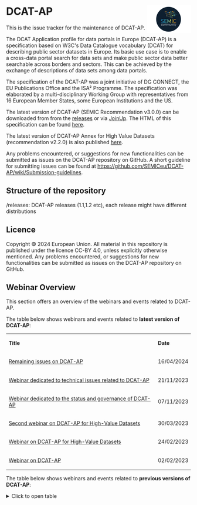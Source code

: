 # DCAT-AP <img align="right" src="/semic-icon-small.png" alt="SEMIC Core Vocabulary" />  

This is the issue tracker for the maintenance of DCAT-AP.

The DCAT Application profile for data portals in Europe (DCAT-AP) is a specification based on W3C's Data Catalogue vocabulary (DCAT) for describing public sector datasets in Europe. Its basic use case is to enable a cross-data portal search for data sets and make public sector data better searchable across borders and sectors. This can be achieved by the exchange of descriptions of data sets among data portals.

The specification of the DCAT-AP was a joint initiative of DG CONNECT, the EU Publications Office and the ISA² Programme. The specification was elaborated by a multi-disciplinary Working Group with representatives from 16 European Member States, some European Institutions and the US.


The latest version of DCAT-AP (SEMIC Recommendation v3.0.0) can be downloaded from from the [releases](https://github.com/SEMICeu/DCAT-AP/releases) or via [JoinUp](https://joinup.ec.europa.eu/collection/semantic-interoperability-community-semic/solution/dcat-application-profile-data-portals-europe/releases).
The HTML of this specification can be found [here](https://semiceu.github.io/DCAT-AP/releases/3.0.0/).

The latest version of DCAT-AP Annex for High Value Datasets (recommendation v2.2.0) is also published [here](https://semiceu.github.io/DCAT-AP/releases/2.2.0-hvd).


Any problems encountered, or suggestions for new functionalities can be submitted as issues on the DCAT-AP repository on GitHub. A short guideline for submitting issues can be found at https://github.com/SEMICeu/DCAT-AP/wiki/Submission-guidelines.


## Structure of the repository
/releases: DCAT-AP releases (1.1,1.2 etc), each release might have different distributions

## Licence
Copyright © 2024 European Union. All material in this repository is published under the licence CC-BY 4.0, unless explicitly otherwise mentioned. Any problems encountered, or suggestions for new functionalities can be submitted as issues on the DCAT-AP repository on GitHub.

## Webinar Overview
This section offers an overview of the webinars and events related to DCAT-AP.

The table below shows webinars and events related to **latest version of DCAT-AP**:
<table>  
<tbody>  
<tr>  
<td>  
<p><strong>Title</strong></p>  
</td>  
<td>  
<p><strong>Date</strong></p>  
</td>  
</tr>  
<tr>  
<td>  
<p><a href="https://joinup.ec.europa.eu/collection/semic-support-centre/event/webinar-remaining-issues-dcat-ap">Remaining issues on DCAT-AP</a></p>  
</td>  
<td>  
<p>16/04/2024</p>  
</td>  
</tr>  
<tr>  
<td>  
<p><a href="https://joinup.ec.europa.eu/collection/semic-support-centre/event/webinar-dedicated-technical-issues-related-dcat-ap">Webinar dedicated to technical issues related to DCAT-AP</a></p>  
</td>  
<td>  
<p>21/11/2023</p>  
</td>  
</tr>  
<tr>  
<td>  
<p><a href="https://joinup.ec.europa.eu/collection/semic-support-centre/event/webinar-dedicated-status-and-governance-dcat-ap">Webinar dedicated to the status and governance of DCAT-AP</a></p>  
</td>  
<td>  
<p>07/11/2023</p>  
</td>  
</tr>  
<tr>  
<td>  
<p><a href="https://joinup.ec.europa.eu/collection/semic-support-centre/event/second-webinar-dcat-ap-high-value-datasets">Second webinar on DCAT-AP for High-Value Datasets</a></p>  
</td>  
<td>  
<p>30/03/2023</p>  
</td>  
</tr>  
<tr>  
<td>  
<p><a href="https://joinup.ec.europa.eu/collection/semic-support-centre/event/webinar-dcat-ap-high-value-datasets">Webinar on DCAT-AP for High-Value Datasets</a></p>  
</td>  
<td>  
<p>24/02/2023</p>  
</td>  
</tr>  
<tr>  
<td>  
<p><a href="https://joinup.ec.europa.eu/collection/semic-support-centre/event/webinar-dcat-ap">Webinar on DCAT-AP</a></p>  
</td>  
<td>  
<p>02/02/2023</p>  
</td>  
</tr>  
</tbody>  
</table>  

The table below shows webinars and events related to **previous versions of DCAT-AP**:
<details closed>
  <summary>Click to open table</summary>
<table>  
<tbody>  
<tr>  
<td>  
<p><strong>Title</strong></p>  
</td>  
<td>  
<p><strong>Date</strong></p>  
</td>  
</tr>  
<tr>  
<td>  
<p><a href="https://joinup.ec.europa.eu/collection/semic-support-centre/event/webinar-dcat-ap-data-spaces">Webinar on DCAT-AP for Data Spaces</a></p>  
</td>  
<td>  
<p>04/10/2023</p>  
</td>  
</tr>  
<tr>  
<td>  
<p><a href="https://joinup.ec.europa.eu/collection/semic-support-centre/event/webinar-review-dcat-ap">The review of DCAT-AP</a></p>  
</td>  
<td>  
<p>25/11/2022</p>  
</td>  
</tr>  
<tr>  
<td>  
<p><a href="https://joinup.ec.europa.eu/collection/semic-support-centre/event/dcat-ap-webinar-26th-april-1500-cet">DCAT-AP webinar</a></p>  
</td>  
<td>  
<p>26/04/2022</p>  
</td>  
</tr>  
<tr>  
<td>  
<p><a href="https://joinup.ec.europa.eu/collection/semic-support-centre/event/dcat-ap-webinar-10th-march-1000-cet">DCAT-AP webinar</a></p>  
</td>  
<td>  
<p>10/03/2022</p>  
</td>  
</tr>  
<tr>  
<td>  
<p><a href="https://joinup.ec.europa.eu/collection/semic-support-centre/event/dcat-ap-webinar-21st-october-1400-cet">DCAT-AP webinar</a></p>  
</td>  
<td>  
<p>21/10/2021</p>  
</td>  
</tr>  
<tr>  
<td>  
<p><a href="https://joinup.ec.europa.eu/collection/semic-support-centre/event/dcat-ap-webinar-15th-september-1000-cet">DCAT-AP webinar</a></p>  
</td>  
<td>  
<p>15/09/2021</p>  
</td>  
</tr>  
<tr>  
<td>  
<p><a href="https://joinup.ec.europa.eu/collection/semic-support-centre/event/webinar-dcat-ap-major-release-12-june-2019-1000-1130-cest">DCAT-AP major release</a></p>  
</td>  
<td>  
<p>12/06/2019</p>  
</td>  
</tr>  
<tr>  
<td>  
<p><a href="https://joinup.ec.europa.eu/collection/semic-support-centre/event/change-and-release-management-policy-dcat-ap-final-webinar-8-december-2017-1000-cet">Change and Release Management Policy for DCAT-AP</a></p>  
</td>  
<td>  
<p>08/12/2017</p>  
</td>  
</tr>  
<tr>  
<td>  
<p><a href="https://joinup.ec.europa.eu/collection/semic-support-centre/event/dcat-ap-change-management-release-policy-webinar-19-october-2017-1400-cet">DCAT-AP "Change Management &amp; Release Policy"</a></p>  
</td>  
<td>  
<p>19/10/2017</p>  
</td>  
</tr>  
<tr>  
<td>  
<p><a href="https://joinup.ec.europa.eu/collection/semic-support-centre/event/dcat-ap-owl-shacl-wg-kick-meeting-3-april-2017">DCAT-AP-OWL-SHACL WG kick-off meeting</a></p>  
</td>  
<td>  
<p>03/04/2017</p>  
</td>  
</tr>  
<tr>  
<td>  
<p><a href="https://joinup.ec.europa.eu/collection/semic-support-centre/event/dcat-ap-real-life-implementations-wg-virtual-meeting-17-march-2017">DCAT-AP real-life implementations WG</a></p>  
</td>  
<td>  
<p>17/03/2017</p>  
</td>  
</tr>  
<tr>  
<td>  
<p><a href="https://joinup.ec.europa.eu/collection/semic-support-centre/event/dcat-ap-wg-virtual-meeting-25-october-2016">DCAT-AP WG</a></p>  
</td>  
<td>  
<p>03/10/2016</p>  
</td>  
</tr>  
<tr>  
<td>  
<p><a href="https://joinup.ec.europa.eu/collection/semic-support-centre/event/dcat-ap-workshop">DCAT-AP Workshop</a></p>  
</td>  
<td>  
<p>13/05/2016</p>  
</td>  
</tr>  
<tr>  
<td>  
<p><a href="https://joinup.ec.europa.eu/collection/semic-support-centre/event/dcat-ap-wg-virtual-meeting-march-18-2016">DCAT-AP WG: Implementation Guidelines</a></p>  
</td>  
<td>  
<p>18/03/2016</p>  
</td>  
</tr>  
<tr>  
<td>  
<p><a href="https://joinup.ec.europa.eu/collection/semic-support-centre/event/webinar-dcat-ap-implementation-guidelines-28-january-2016-1030-1200-cet">DCAT-AP implementation guidelines</a></p>  
</td>  
<td>  
<p>28/01/2016</p>  
</td>  
</tr>  
</tbody>  
</table>  
</details>
